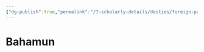 ```yaml
---
{"dg-publish":true,"permalink":"/7-scholarly-details/deities/foreign-pantheons/the-sacred-dragons/bahamun/"}
---
```


# Bahamun
